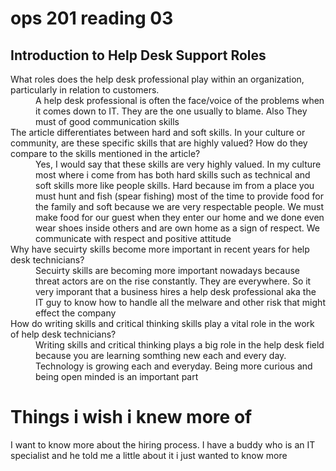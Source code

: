 # ops 201 reading 03
## Introduction to Help Desk Support Roles

<dl>
  <dt>What roles does the help desk professional play within an organization, particularly in relation to customers.</dt>
  <dd>A help desk professional is often the face/voice of the problems when it comes down to IT. They are the one usually to blame. Also They must of good communication skills</dd>

  <dt>The article differentiates between hard and soft skills. In your culture or community, are these specific skills that are highly valued? How do they compare to the skills mentioned in the article?</dt>
    <dd>Yes, I would say that these skills are very highly valued. In my culture most where i come from has both hard skills such as technical and soft skills more like people skills. Hard because im from a place you must hunt and fish (spear fishing) most of the time to provide food for the family and soft because we are very respectable people. We must make food for our guest when they enter our home and we done even wear shoes inside others and are own home as a sign of respect. We communicate with respect and positive attitude </dd>

  <dt>Why have secuirty skills become more important in recent years for help desk technicians?</dt>
  <dd>Secuirty skills are becoming more important nowadays because threat actors are on the rise constantly. They are everywhere. So it very imporant that a business hires a help desk professional aka the IT guy to know how to handle all the melware and other risk that might effect the company</dd>         

  <dt>How do writing skills and critical thinking skills play a vital role in the work of help desk technicians?</dt>
  <dd>Writing skills and critical thinking plays a big role in the help desk field because you are learning somthing new each and every day. Technology is growing each and everyday. Being more curious and being open minded is an important part</dd>




</dl>

# Things i wish i knew more of
I want to know more about the hiring process. I have a buddy who is an IT specialist and he told me a little about it i just wanted to know more